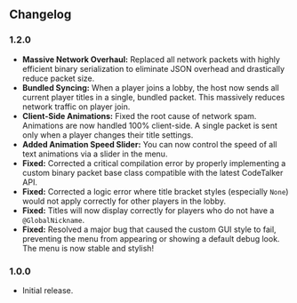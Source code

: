 ## Changelog
### 1.2.0
- **Massive Network Overhaul:** Replaced all network packets with highly efficient binary serialization to eliminate JSON overhead and drastically reduce packet size.
- **Bundled Syncing:** When a player joins a lobby, the host now sends all current player titles in a single, bundled packet. This massively reduces network traffic on player join.
- **Client-Side Animations:** Fixed the root cause of network spam. Animations are now handled 100% client-side. A single packet is sent only when a player changes their title settings.
- **Added Animation Speed Slider:** You can now control the speed of all text animations via a slider in the menu.
- **Fixed:** Corrected a critical compilation error by properly implementing a custom binary packet base class compatible with the latest CodeTalker API.
- **Fixed:** Corrected a logic error where title bracket styles (especially `None`) would not apply correctly for other players in the lobby.
- **Fixed:** Titles will now display correctly for players who do not have a `@GlobalNickname`.
- **Fixed:** Resolved a major bug that caused the custom GUI style to fail, preventing the menu from appearing or showing a default debug look. The menu is now stable and stylish!

### 1.0.0
- Initial release.